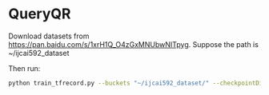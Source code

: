 # QueryQR

Download datasets from https://pan.baidu.com/s/1xrH1Q_O4zGxMNUbwNITpyg. Suppose the path is ~/ijcai592_dataset

Then run: 
```bash
python train_tfrecord.py --buckets "~/ijcai592_dataset/" --checkpointDir "~/log/"
```
